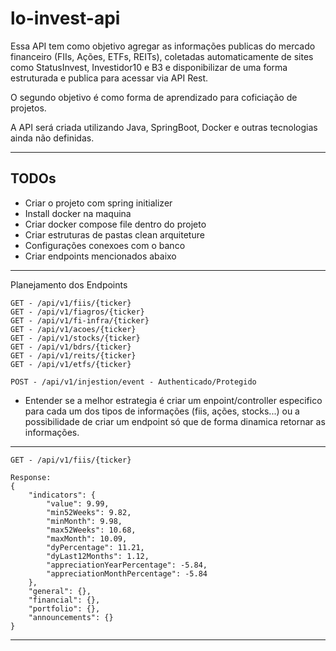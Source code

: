 # lo-invest-api

Essa API tem como objetivo agregar as informações publicas do mercado financeiro (FIIs, Ações, ETFs, REITs), coletadas automaticamente de sites como StatusInvest, Investidor10 e B3 e disponibilizar de uma forma estruturada e publica para acessar via API Rest.

O segundo objetivo é como forma de aprendizado para coficiação de projetos.

A API será criada utilizando Java, SpringBoot, Docker e outras tecnologias ainda não definidas.


----------------------------------------------
TODOs
----------------------------------------------

- Criar o projeto com spring initializer
- Install docker na maquina
- Criar docker compose file dentro do projeto
- Criar estruturas de pastas clean arquiteture
- Configurações conexoes com o banco
- Criar endpoints mencionados abaixo


----------------------------------------------
Planejamento dos Endpoints

```
GET - /api/v1/fiis/{ticker}
GET - /api/v1/fiagros/{ticker}
GET - /api/v1/fi-infra/{ticker}
GET - /api/v1/acoes/{ticker}
GET - /api/v1/stocks/{ticker}
GET - /api/v1/bdrs/{ticker}
GET - /api/v1/reits/{ticker}
GET - /api/v1/etfs/{ticker}

POST - /api/v1/injestion/event - Authenticado/Protegido

```

* Entender se a melhor estrategia é criar um enpoint/controller especifico para cada um dos tipos de informações (fiis, ações, stocks...) ou a possibilidade de criar um endpoint só que de forma dinamica retornar as informações.


----------------------------------------------

```
GET - /api/v1/fiis/{ticker}

Response:
{
    "indicators": {
        "value": 9.99,
        "min52Weeks": 9.82,
        "minMonth": 9.98,
        "max52Weeks": 10.68,
        "maxMonth": 10.09,
        "dyPercentage": 11.21,
        "dyLast12Months": 1.12,
        "appreciationYearPercentage": -5.84,
        "appreciationMonthPercentage": -5.84
    },
    "general": {},
    "financial": {},
    "portfolio": {},
    "announcements": {}
}
```
----------------------------------------------




